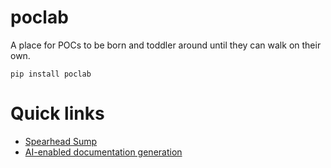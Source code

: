 # poclab

A place for POCs to be born and toddler around until they can walk on their own.

`pip install poclab`

# Quick links

* [Spearhead Sump](https://github.com/i2mint/poclab/discussions/1)
* [AI-enabled documentation generation](https://github.com/i2mint/poclab/discussions/3)

